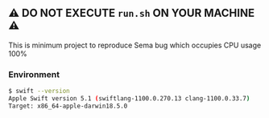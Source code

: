## :warning: **DO NOT EXECUTE `run.sh` ON YOUR MACHINE** :warning:

This is minimum project to reproduce Sema bug which occupies CPU usage 100%

### Environment
```sh
$ swift --version
Apple Swift version 5.1 (swiftlang-1100.0.270.13 clang-1100.0.33.7)
Target: x86_64-apple-darwin18.5.0
```
